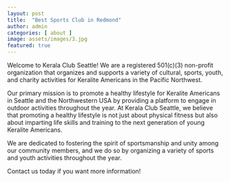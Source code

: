 ```yaml
---
layout: post
title:  "Best Sports Club in Redmond"
author: admin
categories: [ about ]
image: assets/images/3.jpg
featured: true
---
```


Welcome to Kerala Club Seattle! We are a registered 501(c)(3) non-profit organization that organizes and supports a variety of cultural, sports, youth, and charity activities for Keralite Americans in the Pacific Northwest.

Our primary mission is to promote a healthy lifestyle for Keralite Americans in Seattle and the Northwestern USA by providing a platform to engage in outdoor activities throughout the year. At Kerala Club Seattle, we believe that promoting a healthy lifestyle is not just about physical fitness but also about imparting life skills and training to the next generation of young Keralite Americans.

We are dedicated to fostering the spirit of sportsmanship and unity among our community members, and we do so by organizing a variety of sports and youth activities throughout the year.

Contact us today if you want more information!

